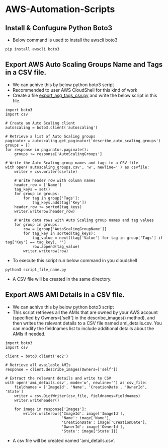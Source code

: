 # AWS-Automation-Scripts

## Install & Confugure Python Boto3
- Below command is used to install the awscli boto3
```
pip install awscli boto3
```

## Export AWS Auto Scaling Groups Name and Tags in a CSV file.
- We can achive this by below python boto3 script
- Recommended to user AWS CloudShell for this kind of work
- Create a file [export_asg_tags_csv.py](https://github.com/abhiverma001/aws-automation-scripts/blob/main/export_asg_tags_csv.py) and write the below script in this file.
```
import boto3
import csv

# Create an Auto Scaling client
autoscaling = boto3.client('autoscaling')

# Retrieve a list of Auto Scaling groups
paginator = autoscaling.get_paginator('describe_auto_scaling_groups')
groups = []
for response in paginator.paginate():
    groups += response['AutoScalingGroups']

# Write the Auto Scaling group names and tags to a CSV file
with open('autoscaling_groups.csv', 'w', newline='') as csvfile:
    writer = csv.writer(csvfile)

    # Write header row with column names
    header_row = ['Name']
    tag_keys = set()
    for group in groups:
        for tag in group['Tags']:
            tag_keys.add(tag['Key'])
    header_row += sorted(tag_keys)
    writer.writerow(header_row)

    # Write data rows with Auto Scaling group names and tag values
    for group in groups:
        row = [group['AutoScalingGroupName']]
        for tag_key in sorted(tag_keys):
            tag_value = next((tag['Value'] for tag in group['Tags'] if tag['Key'] == tag_key), '')
            row.append(tag_value)
        writer.writerow(row)
```
- To execute this script run below command in you cloudshell
```
python3 script_file_name.py
```
- A CSV file will be created in the same directory.


## Export AWS AMI Details in a CSV file.
- We can achive this by below python boto3 script
- This script retrieves all the AMIs that are owned by your AWS account (specified by Owners=['self'] in the describe_images() method), and then writes the relevant details to a CSV file named ami_details.csv. You can modify the fieldnames list to include additional details about the AMIs if needed.
```
import boto3
import csv

client = boto3.client('ec2')

# Retrieve all available AMIs
response = client.describe_images(Owners=['self'])

# Extract the relevant details and write to CSV
with open('ami_details.csv', mode='w', newline='') as csv_file:
    fieldnames = ['ImageId', 'Name', 'CreationDate', 'OwnerId', 'State']
    writer = csv.DictWriter(csv_file, fieldnames=fieldnames)
    writer.writeheader()

    for image in response['Images']:
        writer.writerow({'ImageId': image['ImageId'], 
                         'Name': image['Name'], 
                         'CreationDate': image['CreationDate'], 
                         'OwnerId': image['OwnerId'], 
                         'State': image['State']})

```
- A csv file will be created named 'ami_details.csv'.


